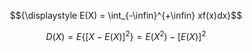 $${\displaystyle E(X) = \int_{-\infin}^{+\infin} xf(x)dx}$$

$$D(X) = E\{[X - E(X)]^2\} = E(X^2) - [E(X)]^2$$

